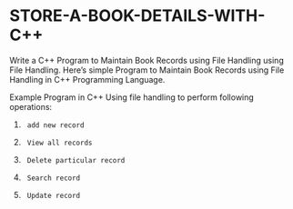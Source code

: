 # STORE-A-BOOK-DETAILS-WITH-C++
Write a  C++ Program to Maintain Book Records using File Handling using File Handling. Here’s simple Program to Maintain Book Records using File Handling in C++ Programming Language.

Example Program in C++ Using file handling to perform following operations:


1)      add new record

2)      View all records

3)      Delete particular record

4)      Search record

5)      Update record

